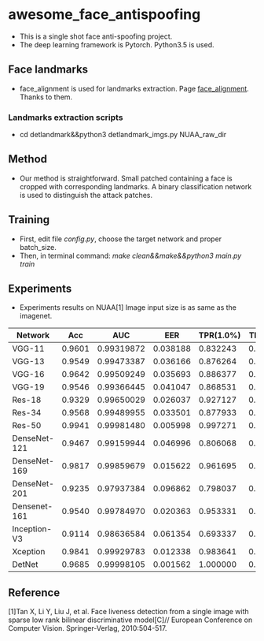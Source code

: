 # awesome_face_antispoofing
- This is a single shot face anti-spoofing project.
- The deep learning framework is Pytorch. Python3.5 is used.
## Face landmarks
- face_alignment is used for landmarks extraction. Page [face_alignment](https://github.com/1adrianb/face-alignment). Thanks to them.
### Landmarks extraction scripts
- cd detlandmark&&python3 detlandmark_imgs.py NUAA_raw_dir
## Method
- Our method is straightforward. Small patched containing a face is cropped with corresponding landmarks. A binary classification network is used to distinguish the attack patches.  
## Training
- First, edit file *config.py*, choose the target network and proper batch_size.
- Then, in terminal command: *make clean&&make&&python3 main.py train*
## Experiments
-  Experiments results on NUAA[1] Image input size is as same as the imagenet.

|    Network    | Acc  | AUC  | EER  | TPR(1.0%) | TPR(.5%)| 
|---------------|---|---|---|---|---|
| VGG-11        |  0.9601 | 0.99319872  | 0.038188  | 0.832243  | 0.778703  |
| VGG-13        |  0.9549 | 0.99473387  | 0.036166  | 0.876264  | 0.824372  |
| VGG-16        |  0.9642 | 0.99509249  | 0.035693  | 0.886377  | 0.805989  |
| VGG-19        |  0.9546 | 0.99366445  | 0.041047  | 0.868531  | 0.829566  |
| Res-18        |  0.9329 | 0.99650029  | 0.026037  | 0.927127  | 0.857467  |
| Res-34        |  0.9568 | 0.99489955  | 0.033501  | 0.877933  | 0.791791  |
| Res-50        |  0.9941 | 0.99981480  | 0.005998  | 0.997271  | 0.992861  |
| DenseNet-121  |  0.9467 | 0.99159944  | 0.046996  | 0.806068  | 0.709994  |
| DenseNet-169  |  0.9817 | 0.99859679  | 0.015622  | 0.961695  | 0.919752  |
| DenseNet-201  |  0.9235 | 0.97937384  | 0.096862  | 0.798037  | 0.713266  |
| Densenet-161  |  0.9540 | 0.99784970  | 0.020363  | 0.953331  | 0.894706  |
| Inception-V3  |  0.9114 | 0.98636584  | 0.061354  | 0.693337  | 0.583299  |
| Xception      |  0.9841 | 0.99929783  | 0.012338  | 0.983641  | 0.970793  |
| DetNet        |  0.9685 | 0.99998105  | 0.001562  | 1.000000  | 0.999703  |

## Reference
[1]Tan X, Li Y, Liu J, et al. Face liveness detection from a single image with sparse low rank bilinear discriminative model[C]// European Conference on Computer Vision. Springer-Verlag, 2010:504-517.
